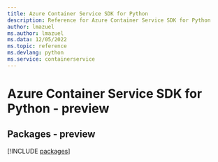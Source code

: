 ```yaml
---
title: Azure Container Service SDK for Python
description: Reference for Azure Container Service SDK for Python
author: lmazuel
ms.author: lmazuel
ms.data: 12/05/2022
ms.topic: reference
ms.devlang: python
ms.service: containerservice
---
```

# Azure Container Service SDK for Python - preview
## Packages - preview
[!INCLUDE [packages](container-service-index.md)]